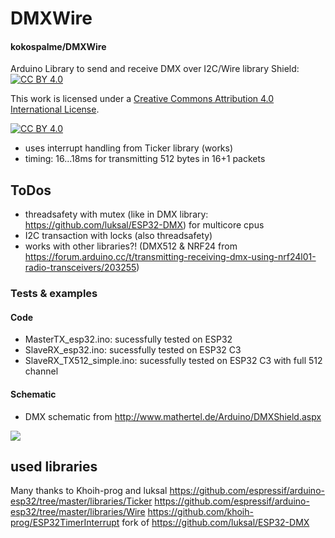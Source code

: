 # DMXWire
#### kokospalme/DMXWire

Arduino Library to send and receive DMX over I2C/Wire library
Shield: [![CC BY 4.0][cc-by-shield]][cc-by]

This work is licensed under a
[Creative Commons Attribution 4.0 International License][cc-by].

[![CC BY 4.0][cc-by-image]][cc-by]

[cc-by]: http://creativecommons.org/licenses/by/4.0/
[cc-by-image]: https://i.creativecommons.org/l/by/4.0/88x31.png
[cc-by-shield]: https://img.shields.io/badge/License-CC%20BY%204.0-lightgrey.svg

* uses interrupt handling from Ticker library (works)
* timing: 16...18ms for transmitting 512 bytes in 16+1 packets

## ToDos
* threadsafety with mutex (like in DMX library: https://github.com/luksal/ESP32-DMX) for multicore cpus
* I2C transaction with locks (also threadsafety)
* works with other libraries?! (DMX512 & NRF24 from https://forum.arduino.cc/t/transmitting-receiving-dmx-using-nrf24l01-radio-transceivers/203255)

### Tests & examples
#### Code
* MasterTX_esp32.ino: sucessfully tested on ESP32 
* SlaveRX_esp32.ino: sucessfully tested on ESP32 C3
* SlaveRX_TX512_simple.ino: sucessfully tested on ESP32 C3 with full 512 channel
#### Schematic
* DMX schematic from http://www.mathertel.de/Arduino/DMXShield.aspx
<img src="http://www.mathertel.de/Arduino/DMXShield/DMXShieldSchema.png">

## used libraries
Many thanks to Khoih-prog and luksal
https://github.com/espressif/arduino-esp32/tree/master/libraries/Ticker
https://github.com/espressif/arduino-esp32/tree/master/libraries/Wire
https://github.com/khoih-prog/ESP32TimerInterrupt
fork of https://github.com/luksal/ESP32-DMX

